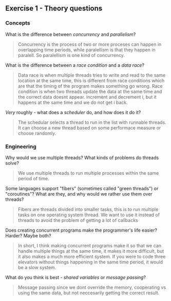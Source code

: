 ## Exercise 1 - Theory questions

### Concepts

What is the difference between _concurrency_ and _parallelism_?

> Concurrency is the process of two or more proceses can happen in overlapping time periods, while paralellism is that they happen in paralell. So paralellism is one kind of concurrency.

What is the difference between a _race condition_ and a _data race_?

> Data race is when multiple threads tries to write and read to the same location at the same time, this is different from race conditions which are that the timing of the program makes something go wrong. Race condition is when two threads update the data at the same time and the correct data doesnt appear. increment and decrement i, but it happens at the same time and we do not get i back.

_Very_ roughly - what does a _scheduler_ do, and how does it do it?

> The schedular selects a thread to run in the list with runnable threads. It can choose a new thread based on some performace measure or choose randomly.

### Engineering

Why would we use multiple threads? What kinds of problems do threads solve?

> We use multiple threads to run multiple processes within the same period of time.

Some languages support "fibers" (sometimes called "green threads") or "coroutines"? What are they, and why would we rather use them over threads?

> Fibers are threads divided into smaller tasks, this is to run multiple tasks on one operating system thread. We want to use it instead of threads to avoid the problem of getting a lot of callbacks

Does creating concurrent programs make the programmer's life easier? Harder? Maybe both?

> In short, I think making concurrent programs make it so that we can handle multiple things at the same time, it makes it more difficult, but it also makes a much more efficient system. If you were to code three elevators without things happening in the same time period, it would be a slow system.

What do you think is best - _shared variables_ or _message passing_?

> Message passing since we dont override the memory, cooperating vs using the same data, but not neccesarily getting the correct result.
